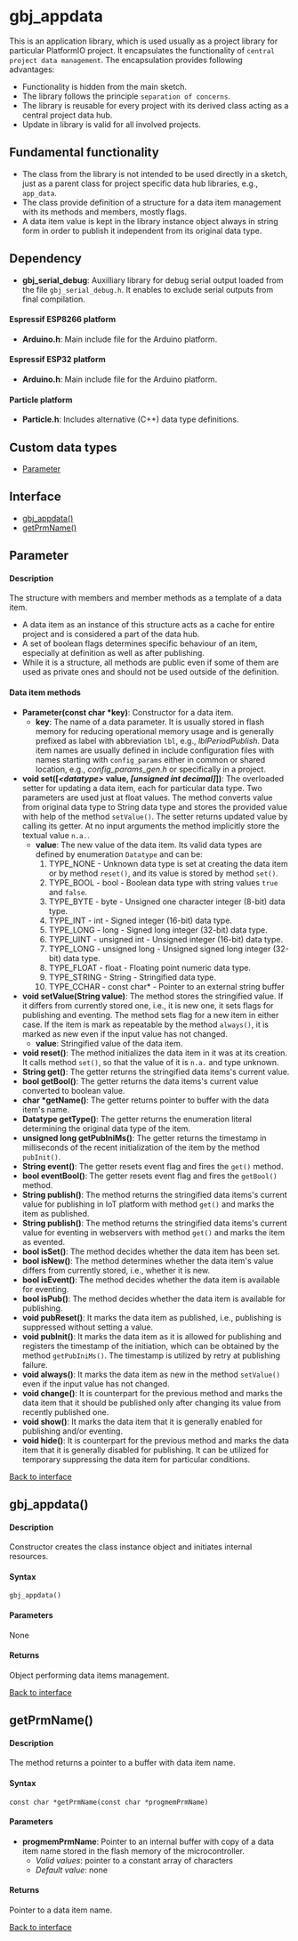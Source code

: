<a id="library"></a>

# gbj\_appdata
This is an application library, which is used usually as a project library for particular PlatformIO project. It encapsulates the functionality of `central project data management`. The encapsulation provides following advantages:

* Functionality is hidden from the main sketch.
* The library follows the principle `separation of concerns`.
* The library is reusable for every project with its derived class acting as a central project data hub.
* Update in library is valid for all involved projects.


## Fundamental functionality
* The class from the library is not intended to be used directly in a sketch, just as a parent class for project specific data hub libraries, e.g., `app_data`.
* The class provide definition of a structure for a data item management with its methods and members, mostly flags.
* A data item value is kept in the library instance object always in string form in order to publish it independent from its original data type.


<a id="dependency"></a>

## Dependency
* **gbj\_serial\_debug**: Auxilliary library for debug serial output loaded from the file `gbj_serial_debug.h`. It enables to exclude serial outputs from final compilation.

#### Espressif ESP8266 platform
* **Arduino.h**: Main include file for the Arduino platform.

#### Espressif ESP32 platform
* **Arduino.h**: Main include file for the Arduino platform.

#### Particle platform
* **Particle.h**: Includes alternative (C++) data type definitions.


<a id="interface"></a>

## Custom data types
* [Parameter](#parameter)

## Interface

* [gbj_appdata()](#gbj_appdata)
* [getPrmName()](#getPrmName)


<a id="parameter"></a>

## Parameter

#### Description
The structure with members and member methods as a template of a data item.
* A data item as an instance of this structure acts as a cache for entire project and is considered a part of the data hub.
* A set of boolean flags determines specific behaviour of an item, especially at definition as well as after publishing.
* While it is a structure, all methods are public even if some of them are used as private ones and should not be used outside of the definition.

#### Data item methods
* **Parameter(const char *key)**: Constructor for a data item.
  * **key**: The name of a data parameter. It is usually stored in flash memory for reducing operational memory usage and is generally prefixed as label with abbreviation `lbl`, e.g., _lblPeriodPublish_. Data item names are usually defined in include configuration files with names starting with `config_params` either in common or shared location, e.g., _config\_params_gen.h_ or specifically in a project.
* **void set([_\<datatype\>_ value, _[unsigned int decimal]_])**: The overloaded setter for updating a data item, each for particular data type. Two parameters are used just at float values. The method converts value from original data type to String data type and stores the provided value with help of the method `setValue()`. The setter returns updated value by calling its getter. At no input arguments the method implicitly store the textual value `n.a.`.
  * **value**: The new value of the data item. Its valid data types are defined by enumeration `Datatype` and can be:
    1. TYPE_NONE - Unknown data type is set at creating the data item or by method `reset()`, and its value is stored by method `set()`.
    1. TYPE_BOOL - bool - Boolean data type with string values `true` and `false`.
    1. TYPE_BYTE - byte - Unsigned one character integer (8-bit) data type.
    1. TYPE_INT - int - Signed integer (16-bit) data type.
    1. TYPE_LONG - long - Signed long integer (32-bit) data type.
    1. TYPE_UINT - unsigned int - Unsigned integer (16-bit) data type.
    1. TYPE_LONG - unsigned long - Unsigned signed long integer (32-bit) data type.
    1. TYPE_FLOAT - float - Floating point numeric data type.
    1. TYPE_STRING - String - Stringified data type.
    1. TYPE_CCHAR - const char* - Pointer to an external string buffer
* **void setValue(String value)**: The method stores the stringified value. If it differs from currently stored one, i.e., it is new one, it sets flags for publishing and eventing. The method sets flag for a new item in either case. If the item is mark as repeatable by the method `always()`, it is marked as new even if the input value has not changed.
  * **value**: Stringified value of the data item.
* **void reset()**: The method initializes the data item in it was at its creation. It calls method `set()`, so that the value of it is `n.a.` and type unknown.
* **String get()**: The getter returns the stringified data items's current value.
* **bool getBool()**: The getter returns the data items's current value converted to boolean value.
* **char *getName()**: The getter returns pointer to buffer with the data item's name.
* **Datatype getType()**: The getter returns the enumeration literal determining the original data type of the item.
* **unsigned long getPubIniMs()**: The getter returns the timestamp in milliseconds of the recent initialization of the item by the method `pubInit()`.
* **String event()**: The getter resets event flag and fires the `get()` method.
* **bool eventBool()**: The getter resets event flag and fires the `getBool()` method.
* **String publish()**: The method returns the stringified data items's current value for publishing in IoT platform with method `get()` and marks the item as published.
* **String publish()**: The method returns the stringified data items's current value for eventing in webservers with method `get()` and marks the item as evented.
* **bool isSet()**: The method decides whether the data item has been set.
* **bool isNew()**: The method determines whether the data item's value differs from currently stored, i.e., whether it is new.
* **bool isEvent()**: The method decides whether the data item is available for eventing.
* **bool isPub()**: The method decides whether the data item is available for publishing.
* **void pubReset()**: It marks the data item as published, i.e., publishing is suppressed without setting a value.
* **void pubInit()**: It marks the data item as it is allowed for publishing and registers the timestamp of the initiation, which can be obtained by the method `getPubIniMs()`. The timestamp is utilized by retry at publishing failure.
* **void always()**: It marks the data item as new in the method `setValue()` even if the input value has not changed.
* **void change()**: It is counterpart for the previous method and marks the data item that it should be published only after changing its value from recently published one.
* **void show()**: It marks the data item that it is generally enabled for publishing and/or eventing.
* **void hide()**: It is counterpart for the previous method and marks the data item that it is generally disabled for publishing. It can be utilized for temporary suppressing the data item for particular conditions.

[Back to interface](#interface)


<a id="gbj_appdata"></a>

## gbj_appdata()

#### Description
Constructor creates the class instance object and initiates internal resources.

#### Syntax
    gbj_appdata()

#### Parameters
None

#### Returns
Object performing data items management.

[Back to interface](#interface)


<a id="getPrmName"></a>

## getPrmName()

#### Description
The method returns a pointer to a buffer with data item name.

#### Syntax
    const char *getPrmName(const char *progmemPrmName)

#### Parameters
* **progmemPrmName**: Pointer to an internal buffer with copy of a data item name stored in the flash memory of the microcontroller.
  * *Valid values*: pointer to a constant array of characters
  * *Default value*: none

#### Returns
Pointer to a data item name.

[Back to interface](#interface)

